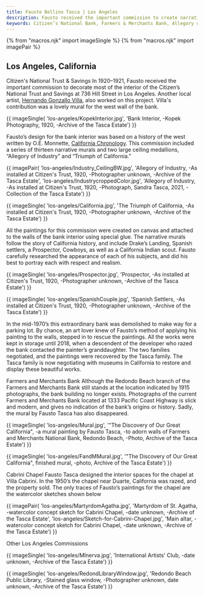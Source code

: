 ```yaml
---
title: Fausto Bellino Tasca | Los Angeles
description: Fausto received the important commission to create narrative historical murals for Citizen’s National Bank in Los Angeles. He also painted a mural for Farmers and Merchants Bank. Another important commission was the interior design and execution of paintings for the chapel at Villa Cabrini.
keywords: Citizen’s National Bank, Farmers & Merchants Bank, Allegory of Industry, Triumph of California, Villa Cabrini, St. Agatha, Drake’s Landing.
---
```

{% from "macros.njk" import imageSingle %}
{% from "macros.njk" import imagePair %}

## Los Angeles, California

<span class="intro">Citizen's National Trust & Savings </span>In 1920&#8211;1921, Fausto received the important commission to decorate most of the interior of the Citizen’s National Trust and Savings at 736 Hill Street in Los Angeles. Another local artist, <a href="https://collections.lacma.org/node/166797" target="_blank">Hernando Gonzallo Villa</a>, also worked on this project. Villa's contribution was a lovely mural for the west wall of the bank.

{{ imageSingle(
'los-angeles/KopekInterior.jpg',
'Bank Interior, -Kopek Photography, 1920, -Archive of the Tasca Estate')
}}

Fausto’s design for the bank interior was based on a history of the west written by O.E. Monnette, <a href="https://www.google.com/books/edition/California_Chronology/gBs1AQAAMAAJ?hl=en&gbpv=1" target="_blank">California Chronology</a>. This commission included a series of thirteen narrative murals and two large ceiling medallions, “Allegory of Industry” and “Triumph of California.”

{{ imagePair(
'los-angeles/Industry_CeilingBW.jpg',
'Allegory of Industry, -As installed at Citizen\'s Trust, 1920, -Photographer unknown, -Archive of the Tasca Estate',
'los-angeles/IndustrycroppedColor.jpg',
'Allegory of Industry, -As installed at Citizen\'s Trust, 1920, -Photograph, Sandra Tasca, 2021, -Collection of the Tasca Estate')
}}

{{ imageSingle(
'los-angeles/California.jpg',
'The Triumph of California, -As installed at Citizen\'s Trust, 1920, -Photographer unknown, -Archive of the Tasca Estate')
}}

All the paintings for this commission were created on canvas and attached to the walls of the bank interior using special glue. The narrative murals follow the story of California history, and include Drake’s Landing, Spanish settlers, a Prospector, Cowboys, as well as a California Indian scout. Fausto carefully researched the appearance of each of his subjects, and did his best to portray each with respect and realism.

{{ imageSingle(
'los-angeles/Prospector.jpg',
'Prospector, -As installed at Citizen\'s Trust, 1920, -Photographer unknown, -Archive of the Tasca Estate')
}}

{{ imageSingle(
'los-angeles/SpanishCouple.jpg',
'Spanish Settlers, -As installed at Citizen\'s Trust, 1920, -Photographer unknown, -Archive of the Tasca Estate')
}}

In the mid-1970’s this extraordinary bank was demolished to make way for a parking lot. By chance, an art lover knew of Fausto’s method of applying his painting to the walls, stepped in to rescue the paintings. All the works were kept in storage until 2018, when a descendent of the developer who razed the bank contacted the painter’s granddaughter. The two families negotiated, and the paintings were recovered by the Tasca family. The Tasca family is now negotiating with museums in California to restore and display these beautiful works.

<span class="intro">Farmers and Merchants Bank </span>Although the Redondo Beach branch of the Farmers and Merchants Bank still stands at the location indicated by 1915 photographs, the bank building no longer exists. Photographs of the current Farmers and Merchants Bank located at 1333 Pacific Coast Highway is slick and modern, and gives no indication of the bank’s origins or history. Sadly, the mural by Fausto Tasca has also disappeared.

{{ imageSingle(
'los-angeles/Mural.jpg',
'"The Discovery of Our Great California", -a mural painting by Fausto Tasca, -to adorn walls of Farmers and Merchants National Bank, Redondo Beach, -Photo, Archive of the Tasca Estate')
}}

{{ imageSingle(
'los-angeles/FandMMural.jpg',
'"The Discovery of Our Great California", finished mural, -photo, Archive of the Tasca Estate')
}}

<span class="intro">Cabrini Chapel </span>Fausto Tasca designed the interior spaces for the chapel at Villa Cabrini. In the 1950’s the chapel near Duarte, California was razed, and the property sold. The only traces of Fausto’s paintings for the chapel are the watercolor sketches shown below

{{ imagePair(
'los-angeles/MartyrdomAgatha.jpg',
'Martyrdom of St. Agatha, -watercolor concept sketch for Cabrini Chapel, -date unknown, -Archive of the Tasca Estate',
'los-angeles/Sketch-for-Cabrini-Chapel.jpg',
'Main altar, -watercolor concept sketch for Cabrini Chapel, -date unknown, -Archive of the Tasca Estate')
}}

<span class="intro">Other Los Angeles Commissions</span>

{{ imageSingle(
'los-angeles/MInerva.jpg',
'International Artists\' Club, -date unknown, -Archive of the Tasca Estate')
}}

<div id="redondo-library">
{{ imageSingle(
'los-angeles/RedondLibraryWindow.jpg',
'Redondo Beach Public Library, -Stained glass window, -Photographer unknown, date unknown, -Archive of the Tasca Estate')
}}
</div>
